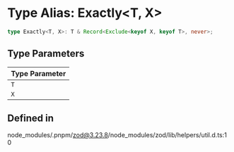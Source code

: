 # Type Alias: Exactly\<T, X\>

```ts
type Exactly<T, X>: T & Record<Exclude<keyof X, keyof T>, never>;
```

## Type Parameters

| Type Parameter |
| ------ |
| `T` |
| `X` |

## Defined in

node\_modules/.pnpm/zod@3.23.8/node\_modules/zod/lib/helpers/util.d.ts:10
